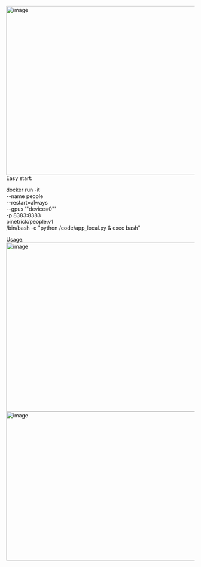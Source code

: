 <img width="1195" height="452" alt="image" src="https://github.com/user-attachments/assets/dbdd4db5-1ab0-41ae-a609-f2317f8bd05c" />Easy start:


docker run -it \
  --name people \
  --restart=always \
  --gpus '"device=0"' \
  -p 8383:8383 \
  pinetrick/people:v1 \
  /bin/bash -c "python /code/app_local.py & exec bash"

Usage: 
<img width="1195" height="452" alt="image" src="https://github.com/user-attachments/assets/442050fc-02c1-42c1-8c6a-2bcae295f9cb" />
<img width="1215" height="399" alt="image" src="https://github.com/user-attachments/assets/4257cdc3-e48b-41b6-828a-99cb3e34e0d5" />
